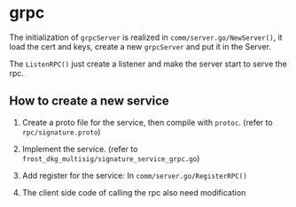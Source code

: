 # grpc
The initialization of `grpcServer` is realized in `comm/server.go/NewServer()`, it load the cert and keys, create a new `grpcServer` and put it in the Server.

The `ListenRPC()` just create a listener and make the server start to serve the rpc.

## How to create a new service

1. Create a proto file for the service, then compile with `protoc`. (refer to `rpc/signature.proto`)

2. Implement the service. (refer to `frost_dkg_multisig/signature_service_grpc.go`)

3. Add register for the service: In `comm/server.go/RegisterRPC()`

4. The client side code of calling the rpc also need modification
